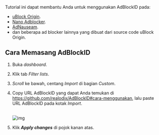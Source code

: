 Tutorial ini dapat membantu Anda untuk menggunakan AdBlockID pada:
- [uBlock Origin](https://github.com/gorhill/uBlock).
- [Nano Adblocker](https://github.com/NanoAdblocker).
- [AdNauseam](https://adnauseam.io/).
- dan beberapa ad blocker lainnya yang dibuat dari source code uBlock Origin.

## Cara Memasang AdBlockID

1. Buka *dashboard*.
2. Klik tab *Filter lists*.
3. *Scroll* ke bawah, centang *Import* di bagian *Custom*.
4. Copy URL AdBlockID yang dapat Anda temukan di https://github.com/realodix/AdBlockID#cara-menggunakan, lalu paste URL AdBlockID pada kotak *Import*.

   <br>![img](https://i.imgur.com/TDthhG1.png)<br>

5. Klik ***Apply changes*** di pojok kanan atas.
